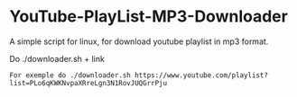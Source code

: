 # YouTube-PlayList-MP3-Downloader

A simple script for linux, for download youtube playlist in mp3 format.

Do ./downloader.sh + link

```
For exemple do ./downloader.sh https://www.youtube.com/playlist?list=PLo6qKWKNvpaXRreLgn3N1RovJUQGrrPju
```

